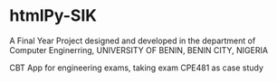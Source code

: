 # htmlPy-SIK

A Final Year Project designed and developed in the department of Computer Enginerring, UNIVERSITY OF BENIN, BENIN CITY, NIGERIA

CBT App for engineering exams, taking exam CPE481 as case study
